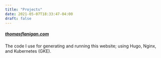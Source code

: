 ```yaml
---
title: "Projects"
date: 2021-05-07T18:33:47-04:00
draft: false
---
```


##### [thomasflanigan.com](https://github.com/exvertus/thomasflanigan)
The code I use for generating and running this website; using Hugo, Nginx, and Kubernetes (GKE).
